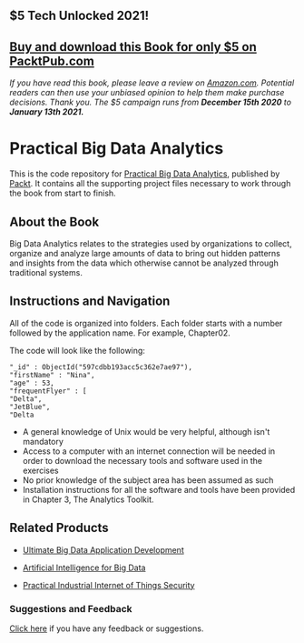 ## $5 Tech Unlocked 2021!
[Buy and download this Book for only $5 on PacktPub.com](https://www.packtpub.com/product/practical-big-data-analytics/9781783554393)
-----
*If you have read this book, please leave a review on [Amazon.com](https://www.amazon.com/gp/product/1783554398).     Potential readers can then use your unbiased opinion to help them make purchase decisions. Thank you. The $5 campaign         runs from __December 15th 2020__ to __January 13th 2021.__*

# Practical Big Data Analytics
This is the code repository for [Practical Big Data Analytics](https://www.packtpub.com/big-data-and-business-intelligence/practical-big-data-analytics?utm_source=github&utm_medium=repository&utm_campaign=9781783554393), published by [Packt](https://www.packtpub.com/?utm_source=github). It contains all the supporting project files necessary to work through the book from start to finish.
## About the Book
Big Data Analytics relates to the strategies used by organizations to collect, organize and analyze large amounts of data to bring out hidden patterns and insights from the data which otherwise cannot be analyzed through traditional systems.


## Instructions and Navigation
All of the code is organized into folders. Each folder starts with a number followed by the application name. For example, Chapter02.



The code will look like the following:
```
"_id" : ObjectId("597cdbb193acc5c362e7ae97"),
"firstName" : "Nina",
"age" : 53,
"frequentFlyer" : [
"Delta",
"JetBlue",
"Delta
```

* A general knowledge of Unix would be very helpful, although isn't mandatory
* Access to a computer with an internet connection will be needed in order to
download the necessary tools and software used in the exercises
* No prior knowledge of the subject area has been assumed as such
* Installation instructions for all the software and tools have been provided in
Chapter 3, The Analytics Toolkit.

## Related Products
* [Ultimate Big Data Application Development](https://www.packtpub.com/big-data-and-business-intelligence/ultimate-big-data-application-development?utm_source=github&utm_medium=repository&utm_campaign=9781788399951)

* [Artificial Intelligence for Big Data](https://www.packtpub.com/big-data-and-business-intelligence/artificial-intelligence-big-data?utm_source=github&utm_medium=repository&utm_campaign=9781788472173)

* [Practical Industrial Internet of Things Security](https://www.packtpub.com/business/practical-industrial-internet-things-security?utm_source=github&utm_medium=repository&utm_campaign=9781788832687)

### Suggestions and Feedback
[Click here](https://docs.google.com/forms/d/e/1FAIpQLSe5qwunkGf6PUvzPirPDtuy1Du5Rlzew23UBp2S-P3wB-GcwQ/viewform) if you have any feedback or suggestions.
